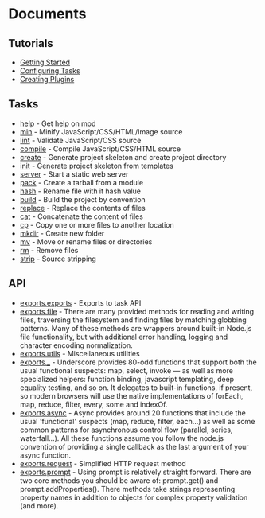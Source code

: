 # Documents
## Tutorials
* [Getting Started](https://github.com/modulejs/modjs/tree/master/doc/tutorial/getting-started.md)
* [Configuring Tasks](https://github.com/modulejs/modjs/tree/master/doc/tutorial/configuring-task.md)
* [Creating Plugins](https://github.com/modulejs/modjs/tree/master/doc/tutorial/creating-plugins.md)
## Tasks

* [help](https://github.com/modulejs/modjs/tree/master/doc/tasks/help.md) - Get help on mod 
* [min](https://github.com/modulejs/modjs/tree/master/doc/tasks/min.md) - Minify JavaScript/CSS/HTML/Image source 
* [lint](https://github.com/modulejs/modjs/tree/master/doc/tasks/lint.md) - Validate JavaScript/CSS source 
* [compile](https://github.com/modulejs/modjs/tree/master/doc/tasks/compile.md) - Compile JavaScript/CSS/HTML source 
* [create](https://github.com/modulejs/modjs/tree/master/doc/tasks/create.md) - Generate project skeleton and create project directory 
* [init](https://github.com/modulejs/modjs/tree/master/doc/tasks/init.md) - Generate project skeleton from templates 
* [server](https://github.com/modulejs/modjs/tree/master/doc/tasks/server.md) - Start a static web server 
* [pack](https://github.com/modulejs/modjs/tree/master/doc/tasks/pack.md) - Create a tarball from a module 
* [hash](https://github.com/modulejs/modjs/tree/master/doc/tasks/hash.md) - Rename file with it hash value 
* [build](https://github.com/modulejs/modjs/tree/master/doc/tasks/build.md) - Build the project by convention 
* [replace](https://github.com/modulejs/modjs/tree/master/doc/tasks/replace.md) - Replace the contents of files 
* [cat](https://github.com/modulejs/modjs/tree/master/doc/tasks/cat.md) - Concatenate the content of files 
* [cp](https://github.com/modulejs/modjs/tree/master/doc/tasks/cp.md) - Copy one or more files to another location 
* [mkdir](https://github.com/modulejs/modjs/tree/master/doc/tasks/mkdir.md) - Create new folder 
* [mv](https://github.com/modulejs/modjs/tree/master/doc/tasks/mv.md) - Move or rename files or directories 
* [rm](https://github.com/modulejs/modjs/tree/master/doc/tasks/rm.md) - Remove files 
* [strip](https://github.com/modulejs/modjs/tree/master/doc/tasks/strip.md) - Source stripping 

## API

* [exports.exports](https://github.com/modulejs/modjs/tree/master/doc/api/exports.md) - Exports to task API 
* [exports.file](https://github.com/modulejs/modjs/tree/master/doc/api/file.md) - There are many provided methods for reading and writing files, traversing the filesystem and finding files by matching globbing patterns. Many of these methods are wrappers around built-in Node.js file functionality, but with additional error handling, logging and character encoding normalization. 
* [exports.utils](https://github.com/modulejs/modjs/tree/master/doc/api/utils.md) - Miscellaneous utilities 
* [exports._](http://underscorejs.org/) - Underscore provides 80-odd functions that support both the usual functional suspects: map, select, invoke — as well as more specialized helpers: function binding, javascript templating, deep equality testing, and so on. It delegates to built-in functions, if present, so modern browsers will use the native implementations of forEach, map, reduce, filter, every, some and indexOf.
* [exports.async](https://github.com/caolan/async) - Async provides around 20 functions that include the usual 'functional' suspects (map, reduce, filter, each…) as well as some common patterns for asynchronous control flow (parallel, series, waterfall…). All these functions assume you follow the node.js convention of providing a single callback as the last argument of your async function.
* [exports.request](https://github.com/mikeal/request) - Simplified HTTP request method
* [exports.prompt](https://github.com/flatiron/prompt) - Using prompt is relatively straight forward. There are two core methods you should be aware of: prompt.get() and prompt.addProperties(). There methods take strings representing property names in addition to objects for complex property validation (and more).

